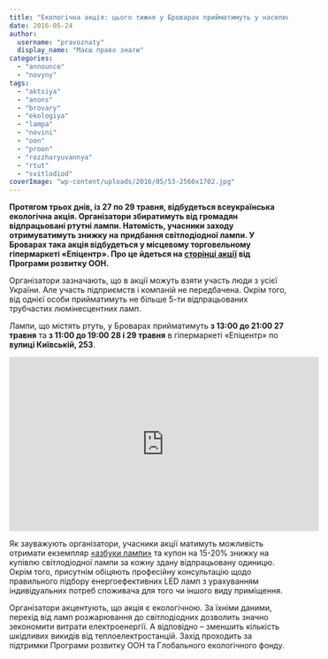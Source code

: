 ```yaml
---
title: "Екологічна акція: цього тижня у Броварах прийматимуть у населення шкідливі ртутні лампи"
date: 2016-05-24
author: 
  username: "pravoznaty"
  display_name: "Маєш право знати"
categories: 
  - "announce"
  - "novyny"
tags: 
  - "aktsiya"
  - "anons"
  - "brovary"
  - "ekologiya"
  - "lampa"
  - "novini"
  - "oon"
  - "proon"
  - "rozzharyuvannya"
  - "rtut"
  - "svitlodiod"
coverImage: "wp-content/uploads/2016/05/53-2560x1702.jpg"
---
```


**Протягом трьох днів, із 27 по 29 травня, відбудеться всеукраїнська екологічна акція. Організатори збиратимуть від громадян відпрацьовані ртутні лампи. Натомість, учасники заходу отримуватимуть знижку на** **придбання світлодіодної лампи. У Броварах така акція відбудеться у місцевому торговельному гіпермаркеті «Епіцентр». Про це йдеться на [сторінці акції](http://lampochki.org.ua/?lang=uk) від Програми розвитку ООН.**

Організатори зазначають, що в акції можуть взяти участь люди з усієї України. Але участь підприємств і компаній не передбачена. Окрім того, від однієї особи прийматимуть не більше 5-ти відпрацьованих трубчастих люмінесцентних ламп.

Лампи, що містять ртуть, у Броварах прийматимуть **з 13:00 до 21:00 27 травня** та **з 11:00 до 19:00 28 і 29 травня** в гіпермаркеті «Епіцентр» по **вулиці Київській, 253**.

<iframe src="https://www.youtube.com/embed/Ie5ZOXaslOs?list=PL15nrToOCgcKA8O18YRVLP-RDPVNAFNBg" width="560" height="315" frameborder="0" allowfullscreen="allowfullscreen"></iframe>

Як зауважують організатори, учасники акції матимуть можливість отримати екземпляр [«азбуки лампи»](https://drive.google.com/drive/folders/0B06VW9ErMx4ENlZrVW9QVWk3SnM) та купон на 15-20% знижку на купівлю світлодіодної лампи за кожну здану відпрацьовану одиницю.  Окрім того, присутнім обіцяють професійну консультацію щодо правильного підбору енергоефективних LED ламп з урахуванням індивідуальних потреб споживача для того чи іншого виду приміщення.

Організатори акцентують, що акція є екологічною. За їхніми даними, перехід від ламп розжарювання до світлодіодних дозволить значно зекономити витрати електроенергії. А відповідно – зменшить кількість шкідливих викидів від теплоелектростанцій. Захід проходить за підтримки Програми розвитку ООН та Глобального екологічного фонду.
